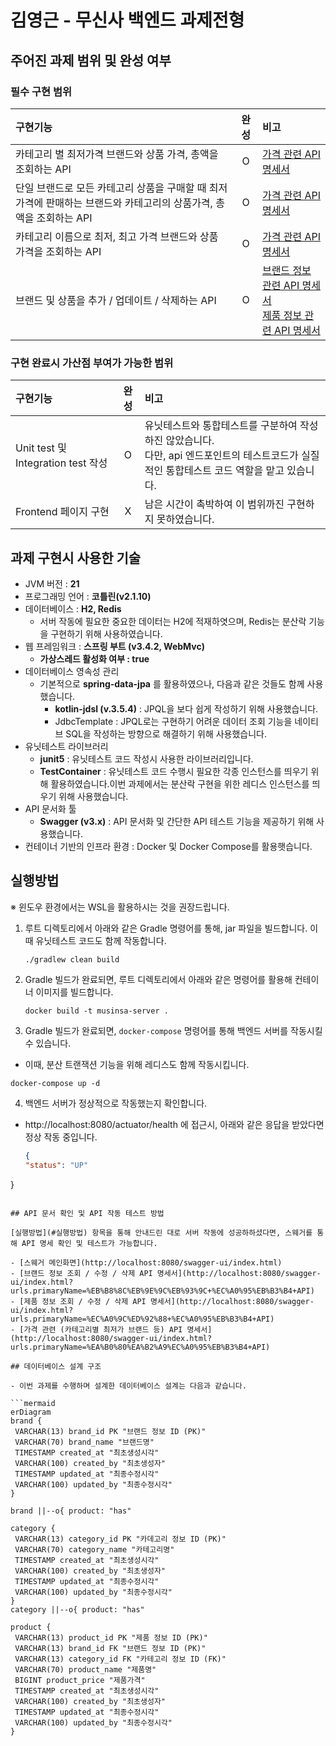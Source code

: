 # 김영근 - 무신사 백엔드 과제전형

## 주어진 과제 범위 및 완성 여부

### 필수 구현 범위

| 구현기능                                                               | 완성  | 비고|
|:-------------------------------------------------------------------|:---:|:--------------------------------------------------------------------------------------------------------------------------------------------------------------------------------------------------------------------------------------------------------------------|
| 카테고리 별 최저가격 브랜드와 상품 가격, 총액을 조회하는 API                               |  O  | [가격 관련 API 명세서](http://localhost:8080/swagger-ui/index.html?urls.primaryName=%EA%B0%80%EA%B2%A9%EC%A0%95%EB%B3%B4+API)|
| 단일 브랜드로 모든 카테고리 상품을 구매할 때 최저가격에 판매하는 브랜드와 카테고리의 상품가격, 총액을 조회하는 API |  O  | [가격 관련 API 명세서](http://localhost:8080/swagger-ui/index.html?urls.primaryName=%EA%B0%80%EA%B2%A9%EC%A0%95%EB%B3%B4+API)|
| 카테고리 이름으로 최저, 최고 가격 브랜드와 상품 가격을 조회하는 API                           |  O  | [가격 관련 API 명세서](http://localhost:8080/swagger-ui/index.html?urls.primaryName=%EA%B0%80%EA%B2%A9%EC%A0%95%EB%B3%B4+API)|
| 브랜드 및 상품을 추가 / 업데이트 / 삭제하는 API                                     |  O  | [브랜드 정보 관련 API 명세서](http://localhost:8080/swagger-ui/index.html?urls.primaryName=%EB%B8%8C%EB%9E%9C%EB%93%9C+%EC%A0%95%EB%B3%B4+API) <br/> [제품 정보 관련 API 명세서](http://localhost:8080/swagger-ui/index.html?urls.primaryName=%EC%A0%9C%ED%92%88+%EC%A0%95%EB%B3%B4+API)|

### 구현 완료시 가산점 부여가 가능한 범위

| 구현기능                            | 완성 | 비고                                                                                   |
|:--------------------------------|:--:|:-------------------------------------------------------------------------------------|
| Unit test 및 Integration test 작성 | O  | 유닛테스트와 통합테스트를 구분하여 작성하진 않았습니다.<br/> 다만, api 엔드포인트의 테스트코드가 실질적인 통합테스트 코드 역할을 맡고 있습니다. |
| Frontend 페이지 구현                 | X  | 남은 시간이 촉박하여 이 범위까진 구현하지 못하였습니다.                                                      |

## 과제 구현시 사용한 기술

- JVM 버전 : **21**
- 프로그래밍 언어 : **코틀린(v2.1.10)**
- 데이터베이스 : **H2, Redis**
  - 서버 작동에 필요한 중요한 데이터는 H2에 적재하엿으며, Redis는 분산락 기능을 구현하기 위해 사용하였습니다.
- 웹 프레임워크 : **스프링 부트 (v3.4.2, WebMvc)**
  - **가상스레드 활성화 여부 : true**
- 데이터베이스 영속성 관리
  - 기본적으로 **spring-data-jpa** 를 활용하였으나, 다음과 같은 것들도 함께 사용했습니다.
    - **kotlin-jdsl (v.3.5.4)** : JPQL을 보다 쉽게 작성하기 위해 사용했습니다.
    - JdbcTemplate : JPQL로는 구현하기 어려운 데이터 조회 기능을 네이티브 SQL을 작성하는 방향으로 해결하기 위해 사용했습니다.
- 유닛테스트 라이브러리
  - **junit5** : 유닛테스트 코드 작성시 사용한 라이브러리입니다.
  - **TestContainer** : 유닛테스트 코드 수행시 필요한 각종 인스턴스를 띄우기 위해 활용하였습니다.이번 과제에서는 분산락 구현을 위한 레디스 인스턴스를 띄우기 위해 사용했습니다.
- API 문서화 툴
  - **Swagger (v3.x)** : API 문서화 및 간단한 API 테스트 기능을 제공하기 위해 사용했습니다.
- 컨테이너 기반의 인프라 환경 : Docker 및 Docker Compose를 활용햇습니다.

## 실행방법

※ 윈도우 환경에서는 WSL을 활용하시는 것을 권장드립니다.

1. 루트 디렉토리에서 아래와 같은 Gradle 명령어를 통해, jar 파일을 빌드합니다. 이때 유닛테스트 코드도 함께 작동합니다.
   ```shell
   ./gradlew clean build
   ```
2. Gradle 빌드가 완료되면, 루트 디렉토리에서 아래와 같은 명령어를 활용해 컨테이너 이미지를 빌드합니다.
   ```shell
   docker build -t musinsa-server .
    ```    
3. Gradle 빌드가 완료되면, `docker-compose` 명령어를 통해 백엔드 서버를 작동시킬 수 있습니다.
  - 이때, 분산 트랜잭션 기능을 위해 레디스도 함께 작동시킵니다.
   ```shell
   docker-compose up -d
   ```
4. 백엔드 서버가 정상적으로 작동했는지 확인합니다.

- http://localhost:8080/actuator/health 에 접근시, 아래와 같은 응답을 받았다면 정상 작동 중입니다.

   ```json
   {
  "status": "UP"
}
   ```

## API 문서 확인 및 API 작동 테스트 방법

[실행방법](#실행방법) 항목을 통해 안내드린 대로 서버 작동에 성공하하셨다면, 스웨거를 통해 API 명세 확인 및 테스트가 가능합니다.

- [스웨거 메인화면](http://localhost:8080/swagger-ui/index.html)
  - [브랜드 정보 조회 / 수정 / 삭제 API 명세서](http://localhost:8080/swagger-ui/index.html?urls.primaryName=%EB%B8%8C%EB%9E%9C%EB%93%9C+%EC%A0%95%EB%B3%B4+API)
  - [제품 정보 조회 / 수정 / 삭제 API 명세서](http://localhost:8080/swagger-ui/index.html?urls.primaryName=%EC%A0%9C%ED%92%88+%EC%A0%95%EB%B3%B4+API)
  - [가격 관련 (카테고리별 최저가 브랜드 등) API 명세서](http://localhost:8080/swagger-ui/index.html?urls.primaryName=%EA%B0%80%EA%B2%A9%EC%A0%95%EB%B3%B4+API)

## 데이터베이스 설계 구조

- 이번 과제를 수행하며 설계한 데이터베이스 설계는 다음과 같습니다.

```mermaid
erDiagram
  brand {
    VARCHAR(13) brand_id PK "브랜드 정보 ID (PK)"
    VARCHAR(70) brand_name "브랜드명"
    TIMESTAMP created_at "최초생성시각"
    VARCHAR(100) created_by "최초생성자"
    TIMESTAMP updated_at "최종수정시각"
    VARCHAR(100) updated_by "최종수정시각"
  }

  brand ||--o{ product: "has"

  category {
    VARCHAR(13) category_id PK "카데고리 정보 ID (PK)"
    VARCHAR(70) category_name "카테고리명"
    TIMESTAMP created_at "최초생성시각"
    VARCHAR(100) created_by "최초생성자"
    TIMESTAMP updated_at "최종수정시각"
    VARCHAR(100) updated_by "최종수정시각"
  }
  category ||--o{ product: "has"

  product {
    VARCHAR(13) product_id PK "제품 정보 ID (PK)"
    VARCHAR(13) brand_id FK "브랜드 정보 ID (PK)"
    VARCHAR(13) category_id FK "카테고리 정보 ID (FK)"
    VARCHAR(70) product_name "제품명"
    BIGINT product_price "제품가격"
    TIMESTAMP created_at "최초생성시각"
    VARCHAR(100) created_by "최초생성자"
    TIMESTAMP updated_at "최종수정시각"
    VARCHAR(100) updated_by "최종수정시각"
  }
```
